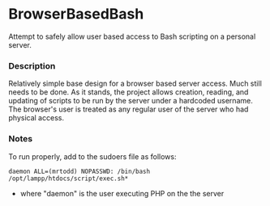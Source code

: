 # BrowserBasedBash
Attempt to safely allow user based access to Bash scripting on a personal server.

### Description

Relatively simple base design for a browser based server access. Much still needs to be done. As it stands, the project
allows creation, reading, and updating of scripts to be run by the server under a hardcoded username. The browser's
user is treated as any regular user of the server who had physical access. 

### Notes

To run properly, add to the sudoers file as follows:
```
daemon ALL=(mrtodd) NOPASSWD: /bin/bash /opt/lampp/htdocs/script/exec.sh*
```
* where "daemon" is the user executing PHP on the the server
